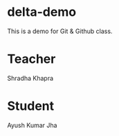 # delta-demo
This is a demo for Git &amp; Github class.

# Teacher
Shradha Khapra

# Student
Ayush Kumar Jha